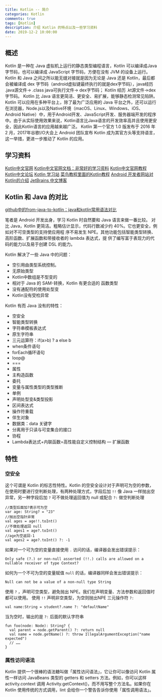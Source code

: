 ```yaml
---
title: Kotlin -- 简介
categories: Kotlin
comments: true
tags: [Kotlin]
description: 介绍 Kotlin 的特点以及一些学习资料
date: 2019-12-2 10:00:00
---
```


## 概述

Kotlin 是一种在 Java 虚拟机上运行的静态类型编程语言，Kotlin 可以编译成Java字节码，也可以编译成 JavaScript 字节码，方便在没有 JVM 的设备上运行。
Kotlin 和 Java 之间之所以能无缝对接就是因为无论是 Java 还是 Kotlin，最后都会被编译成 dex 字节码（android虚拟键最终执行的就是dex字节码），java经历 .java源文件-> .class java可执行文件-> dex字节码； Kotlin 经历 .kt源文件->dex字节码。
Kotlin 比 Java 语言更简洁、更安全、易扩展，能够静态检测常见陷阱。Kotlin 可以应用在多种平台上，除了最为广泛应用的 Java 平台之外，还可以运行在浏览器，Node.js以及Native环境（macOS、Linux、Windows、iOS、Android Native）中，用于Android开发、JavaScript开发、服务器端开发的程序中。由于从实际使用效果来说，Kotlin语言比Java语言的开发效率高并且使用更安全，因此Kotlin语言的应用越来越广泛。
Kotlin 第一个官方 1.0 版发布于 2016 年 2 月，2017年谷歌I/O大会上 Android 团队宣布 Kotlin 成为其官方头等支持语言，这一举措，更进一步推动了 Kotlin 的应用。


## 学习资料

[Kotlin中文官网](https://www.kotlincn.net/)
[Kotlin中文官网文档：非常好的学习资料](http://www.kotlincn.net/docs/reference/)
[Kotlin中文官网教程](http://www.kotlincn.net/docs/tutorials/)
[Kotlin中文论坛](https://discuss.kotliner.cn/)
[Kotlin 学习站](https://cn.kotlin.tips/)
[菜鸟教程里面的Kotlin教程](https://www.runoob.com/kotlin/kotlin-tutorial.html)
[Android 开发者网站对Kotlin的介绍](https://developer.android.com/kotlin)
[JetBrains 中文博客](https://blog.jetbrains.com/zh-hans/)

## Kotlin 和 Java 的对比

[github中的from-java-to-kotlin：java和kotlin常用语法对比](https://github.com/MindorksOpenSource/from-java-to-kotlin)

笔者是 Android 开发出身，学习 Kotlin 时自然要和 Java 语言来做一番比较。
对比 Java，Kotlin 更简洁。粗略估计显示，代码行数减少约 40%。它也更安全，例如对不可空类型的支持使应用程 序不易发生 NPE。其他功能包括智能类型转换、高阶函数、扩展函数和带接收者的 lambda 表达式，提 供了编写富于表现力的代码的能力以及易于创建 DSL 的能力。

Kotlin 解决了一些 Java 中的问题：

 - 空引用由类型系统控制。
 - 无原始类型
 - Kotlin中数组是不型变的
 - 相对于 Java 的 SAM-转换，Kotlin 有更合适的 函数类型
 - 没有通配符的使用处型变
 - Kotlin没有受检异常

Kotlin 有而 Java 没有的特性：

 - 空安全
 - 智能类型转换
 - 字符串模板表达式
 - 原生字符串 
 - 三元运算符：if(a>b) ? a else b
 - when条件语句
 - forEach循环语句
 - loop@
 - ===
 - 属性
 - 主构造函数
 - 委托
 - 变量与属性类型的类型推断
 - 单例
 - 声明处型变&类型投影
 - 区间表达式
 - 操作符重载
 - 伴生对象
 - 数据类：data 关键字
 - 分离用于只读与可变集合的接口
 - 协程
 - Lambda表达式+内联函数=高性能自定义控制结构 — 扩展函数


## 特性

### 空安全

这个可谓是 Kotlin 的标志性特性。Kotlin 的空安全设计对于声明可为空的参数，在使用时要进行空判断处理，有两种处理方式，字段后加 `!!` 像 Java 一样抛出空异常，另一种字段后加 `?` 可不做处理返回值为 null 或配合 `?:` 做空判断处理

```
//类型后面加?表示可为空
var age: String? = "23" 
//抛出空指针异常
val ages = age!!.toInt()
//不做处理返回 null
val ages1 = age?.toInt()
//age为空返回-1
val ages2 = age?.toInt() ?: -1
```

如果对一个可为空的变量直接使用 `.` 访问的话，编译器会发出错误提示：

```
Only safe (?.) or non-null asserted (!!.) calls are allowed on a nullable receiver of type Context?
```

如何为一个不可为空的变量赋值 `null` 的话，编译器同样会发出错误提示：

```
Null can not be a value of a non-null type String
```

使用 `?` ，声明可空类型，避免抛出 NPE。我们在声明变量、方法参数和返回值时都可以使用。
使用 `!!` 声明非空类型，为空则抛出NPE
三元操作符 `?:`

```
val name:String = student?.name ?: "defaultName"
```

当为空时，输出的是 `?:` 后面的默认字符串

```
fun foo(node: Node): String? {
  val parent = node.getParent() ?: return null
  val name = node.getName() ?: throw IllegalArgumentException("name expected")
  // ……
}
```

### 属性访问语法

Kotlin 提供一个很棒的语法糖叫做「属性访问语法」，它让你可以像访问 Kotlin 属性一样访问 JavaBeans 类型的 getters 和 setters 方法。例如，你可以这样 activity.context 调用 Activity.getContext()，而不用写整个方法名。如果你在 Kotlin 使用传统的方式调用，lint 会给你一个警告告诉你使用「属性调用语法」。
